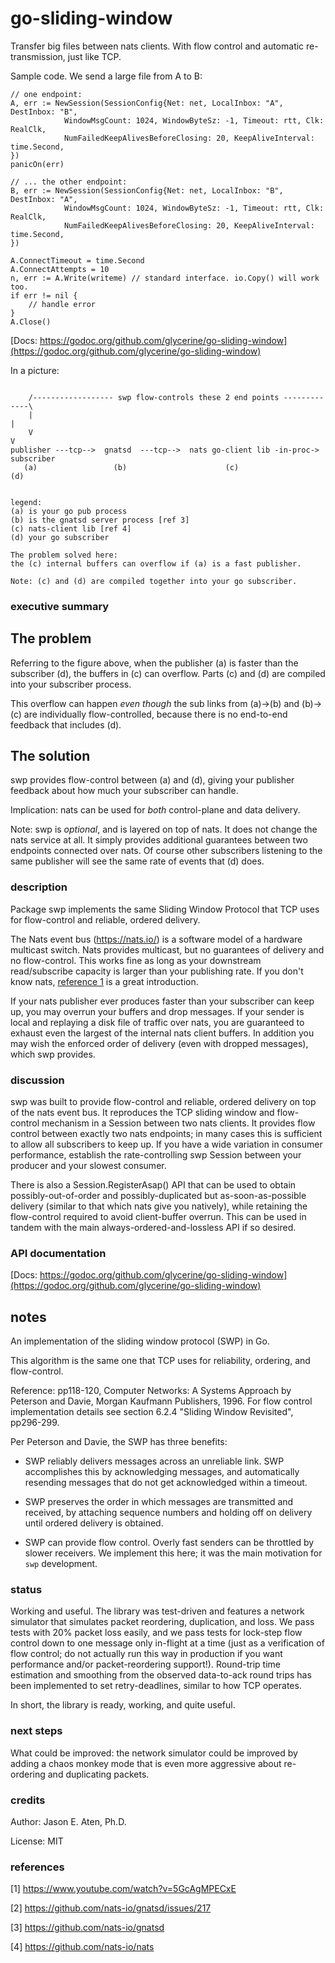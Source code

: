 # go-sliding-window

Transfer big files between nats clients. With flow control
and automatic re-transmission, just like TCP.

Sample code. We send a large file from A to B:

~~~
// one endpoint:
A, err := NewSession(SessionConfig{Net: net, LocalInbox: "A", DestInbox: "B",
            WindowMsgCount: 1024, WindowByteSz: -1, Timeout: rtt, Clk: RealClk,
            NumFailedKeepAlivesBeforeClosing: 20, KeepAliveInterval: time.Second,
})
panicOn(err)

// ... the other endpoint:
B, err := NewSession(SessionConfig{Net: net, LocalInbox: "B", DestInbox: "A",
            WindowMsgCount: 1024, WindowByteSz: -1, Timeout: rtt, Clk: RealClk,
            NumFailedKeepAlivesBeforeClosing: 20, KeepAliveInterval: time.Second,
})

A.ConnectTimeout = time.Second
A.ConnectAttempts = 10
n, err := A.Write(writeme) // standard interface. io.Copy() will work too.
if err != nil {
    // handle error
}
A.Close()
~~~

[Docs: https://godoc.org/github.com/glycerine/go-sliding-window](https://godoc.org/github.com/glycerine/go-sliding-window)


In a picture:

~~~

    /------------------ swp flow-controls these 2 end points -------------\
    |                                                                     |
    V                                                                     V
publisher ---tcp-->  gnatsd  ---tcp-->  nats go-client lib -in-proc-> subscriber
   (a)                 (b)                      (c)                      (d)


legend:
(a) is your go pub process
(b) is the gnatsd server process [ref 3]
(c) nats-client lib [ref 4]
(d) your go subscriber

The problem solved here:
the (c) internal buffers can overflow if (a) is a fast publisher.

Note: (c) and (d) are compiled together into your go subscriber.
~~~

### executive summary

The problem
-----------
Referring to the figure above, when the publisher (a) is faster than the subscriber (d),
the buffers in (c) can overflow. Parts (c) and (d) are compiled
into your subscriber process.

This overflow can happen *even though* the sub links
from (a)->(b) and (b)->(c) are individually
flow-controlled, because there is no end-to-end
feedback that includes (d).

The solution
------------

swp provides flow-control between (a) and (d), giving your
publisher feedback about how much your subscriber can handle.

Implication: nats can be used for *both* control-plane and data delivery.

Note: swp is *optional*, and is layered on top of nats.
It does not change the nats service at all. It simply provides
additional guarantees between two endpoints connected
over nats. Of course other subscribers listening to the same
publisher will see the same rate of events that (d) does.

### description

Package swp implements the same Sliding Window Protocol that
TCP uses for flow-control and reliable, ordered delivery.

The Nats event bus (https://nats.io/) is a
software model of a hardware multicast
switch. Nats provides multicast, but no guarantees of delivery
and no flow-control. This works fine as long as your
downstream read/subscribe capacity is larger than your
publishing rate. If you don't know nats,
[reference 1](https://www.youtube.com/watch?v=5GcAgMPECxE)
is a great introduction.

If your nats publisher ever produces
faster than your subscriber can keep up, you may overrun
your buffers and drop messages. If your sender is local
and replaying a disk file of traffic over nats, you are
guaranteed to exhaust even the largest of the internal
nats client buffers. In addition you may wish the enforced
order of delivery (even with dropped messages), which
swp provides.


### discussion

swp was built to provide flow-control and reliable, ordered
delivery on top of the nats event bus. It reproduces the
TCP sliding window and flow-control mechanism in a
Session between two nats clients. It provides flow
control between exactly two nats endpoints; in many
cases this is sufficient to allow all subscribers to
keep up. If you have a wide variation in consumer
performance, establish the rate-controlling
swp Session between your producer and your slowest consumer.

There is also a Session.RegisterAsap() API that can be
used to obtain possibly-out-of-order and possibly-duplicated
but as-soon-as-possible delivery (similar to that which
nats give you natively), while retaining the
flow-control required to avoid client-buffer overrun.
This can be used in tandem with the main always-ordered-and-lossless
API if so desired.

### API documentation

[Docs: https://godoc.org/github.com/glycerine/go-sliding-window](https://godoc.org/github.com/glycerine/go-sliding-window)

## notes

An implementation of the sliding window protocol (SWP) in Go.

This algorithm is the same one that TCP uses for reliability,
ordering, and flow-control.

Reference: pp118-120, Computer Networks: A Systems Approach
  by Peterson and Davie, Morgan Kaufmann Publishers, 1996.
  For flow control implementation details see section 6.2.4
  "Sliding Window Revisited", pp296-299.

Per Peterson and Davie, the SWP has three benefits:

 * SWP reliably delivers messages across an unreliable link. SWP accomplishes this by acknowledging messages, and automatically resending messages that do not get acknowledged within a timeout.

 * SWP preserves the order in which messages are transmitted and received, by attaching sequence numbers and holding off on delivery until ordered delivery is obtained.

 * SWP can provide flow control. Overly fast senders can be throttled by slower receivers. We implement this here; it was the main motivation for `swp` development.

### status

Working and useful. The library was test-driven and features a network simulator that simulates packet reordering, duplication, and loss. We pass tests with 20% packet loss easily, and we pass tests for lock-step flow control down to one message only in-flight at a time (just as a verification of flow control; do not actually run this way in production if you want performance and/or packet-reordering support!). Round-trip time estimation and smoothing from the observed data-to-ack round trips has been implemented to set retry-deadlines, similar to how TCP operates.

In short, the library is ready, working, and quite useful.

### next steps

What could be improved: the network simulator could be improved by adding a chaos monkey mode that is even more aggressive about re-ordering and duplicating packets.

### credits

Author: Jason E. Aten, Ph.D.

License: MIT

### references

[1] https://www.youtube.com/watch?v=5GcAgMPECxE

[2] https://github.com/nats-io/gnatsd/issues/217

[3] https://github.com/nats-io/gnatsd

[4] https://github.com/nats-io/nats

